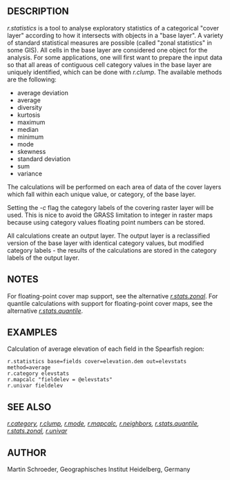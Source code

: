 ## DESCRIPTION

*r.statistics* is a tool to analyse exploratory statistics of a
categorical "cover layer" according to how it intersects with objects in
a "base layer". A variety of standard statistical measures are possible
(called "zonal statistics" in some GIS). All cells in the base layer are
considered one object for the analysis. For some applications, one will
first want to prepare the input data so that all areas of contiguous
cell category values in the base layer are uniquely identified, which
can be done with *r.clump*.
The available methods are the following:

- average deviation
- average
- diversity
- kurtosis
- maximum
- median
- minimum
- mode
- skewness
- standard deviation
- sum
- variance

The calculations will be performed on each area of data of the cover
layers which fall within each unique value, or category, of the base
layer.

Setting the *-c* flag the category labels of the covering raster layer
will be used. This is nice to avoid the GRASS limitation to integer in
raster maps because using category values floating point numbers can be
stored.

All calculations create an output layer. The output layer is a
reclassified version of the base layer with identical category values,
but modified category labels - the results of the calculations are
stored in the category labels of the output layer.

## NOTES

For floating-point cover map support, see the alternative
*[r.stats.zonal](r.stats.zonal.md)*. For quantile calculations with
support for floating-point cover maps, see the alternative
*[r.stats.quantile](r.stats.quantile.md)*.

## EXAMPLES

Calculation of average elevation of each field in the Spearfish region:

```shell
r.statistics base=fields cover=elevation.dem out=elevstats method=average
r.category elevstats
r.mapcalc "fieldelev = @elevstats"
r.univar fieldelev
```

## SEE ALSO

*[r.category](r.category.md), [r.clump](r.clump.md),
[r.mode](r.mode.md), [r.mapcalc](r.mapcalc.md),
[r.neighbors](r.neighbors.md), [r.stats.quantile](r.stats.quantile.md),
[r.stats.zonal](r.stats.zonal.md), [r.univar](r.univar.md)*

## AUTHOR

Martin Schroeder, Geographisches Institut Heidelberg, Germany
